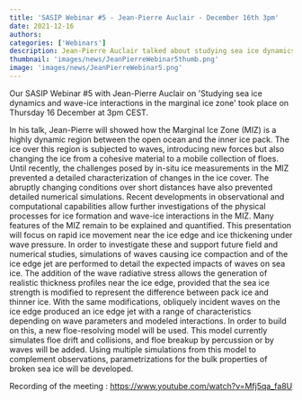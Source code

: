 ```yaml
---
title: 'SASIP Webinar #5 - Jean-Pierre Auclair - December 16th 3pm'
date: 2021-12-16
authors:
categories: ['Webinars']
description: Jean-Pierre Auclair talked about studying sea ice dynamics and wave-ice interactions in the marginal ice zone
thumbnail: 'images/news/JeanPierreWebinar5thumb.png'
image: 'images/news/JeanPierreWebinar5.png'
---
```

Our SASIP Webinar #5 with Jean-Pierre Auclair on 'Studying sea ice dynamics and wave-ice interactions in the marginal ice zone' took place on Thursday 16 December at 3pm CEST.

In his talk, Jean-Pierre will showed how the Marginal Ice Zone (MIZ) is a highly dynamic region between the open ocean and the inner ice pack. The ice over this region is subjected to waves, introducing new forces but also changing the ice from a cohesive material to a mobile collection of floes. Until recently, the challenges posed by in-situ ice measurements in the MIZ prevented a detailed characterization of changes in the ice cover. The abruptly changing conditions over short distances have also prevented detailed numerical simulations. Recent developments in observational and computational capabilities allow further investigations of the physical processes for ice formation and wave-ice interactions in the MIZ. Many features of the MIZ remain to be explained and quantified. This presentation will focus on rapid ice movement near the ice edge and ice thickening under wave pressure. In order to investigate these and support future field and numerical studies, simulations of waves causing ice compaction and of the ice edge jet are performed to detail the expected impacts of waves on sea ice. The addition of the wave radiative stress allows the generation of realistic thickness profiles near the ice edge, provided that the sea ice strength is modified to represent the difference between pack ice and thinner ice. With the same modifications, obliquely incident waves on the ice edge produced an ice edge jet with a range of characteristics depending on wave parameters and modeled interactions. In order to build on this, a new floe-resolving model will be used. This model currently simulates floe drift and collisions, and floe breakup by percussion or by waves will be added. Using multiple simulations from this model to complement observations, parametrizations for the bulk properties of broken sea ice will be developed.

Recording of the meeting : https://www.youtube.com/watch?v=Mfj5qa_fa8U
